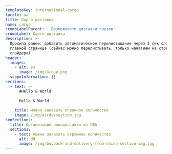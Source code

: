 ```yaml
---
templateKey: international-cargo
locale: ua
title: Карго доставка
name: cargo
crumbLabelParent: ' Возможности доставки грузов'
crumbLabel: Карго доставка
description: >-
  Просила ранее: добавить автоматическое перелистывание через 5 сек слайдера на
  главной странице (сейчас можно перелистывать, только нажатием на стрелки
  слайдера)
header:
  images:
    - alt: ss
      image: /img/Group.png
  scopeInformation: []
sections:
  - text: >-
      #Hello & World
 
      Hello & World      
    
    title: можно заказать огромное количество
    image: /img/airdevsection.jpg
seoSections:
  title: Организация авиадоставки из США
  sections:
    - text: можно заказать огромное количество
      alt: dd
      image: /img/buyback-and-delivery-from-china-section-img.jpg
---
```

